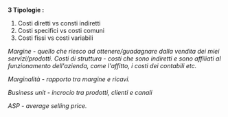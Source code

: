 **3 Tipologie :**
1) Costi diretti vs consti indiretti
2) Costi specifici vs costi comuni
3) Costi fissi vs costi variabili

*Margine - quello che riesco ad ottenere/guadagnare dalla vendita dei miei servizi/prodotti.*
*Costi di struttura - costi che sono indiretti e sono affiliati al funzionamento dell'azienda, come l'affitto, i costi dei contabili etc.*

*Marginalità - rapporto tra margine e ricavi.*

*Business unit - incrocio tra prodotti, clienti e canali*

*ASP - average selling price.*


